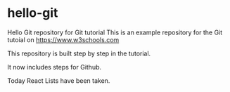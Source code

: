 # hello-git
Hello Git repository for Git tutorial
This is an example repository for the Git tutoial on https://www.w3schools.com

This repository is built step by step in the tutorial.

It now includes steps for Github.

Today React Lists have been taken.
